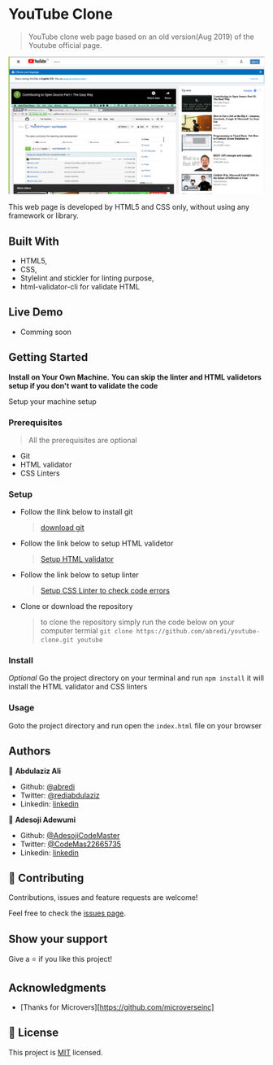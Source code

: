# YouTube Clone

> YouTube clone web page based on an old version(Aug 2019) of the Youtube official page.

![screenshot](./docs/app_screenshot.png)

This web page is developed by HTML5 and CSS only, without using any framework or library.

## Built With

- HTML5,
- CSS,
- Stylelint and stickler for linting purpose,
- html-validator-cli for validate HTML

## Live Demo

- Comming soon

## Getting Started

**Install on Your Own Machine.**
**You can skip the linter and HTML validetors setup if you don't want to validate the code**

Setup your machine setup

### Prerequisites

  > All the prerequisites are optional

- Git
- HTML validator
- CSS Linters

### Setup

- Follow the llink below to install git
  > [download git](https://git-scm.com/downloads)
- Follow the link below to setup HTML validetor
  > [Setup HTML validator](https://github.com/microverseinc/linters-config/tree/master/html_validator)
- Follow the link below to setup linter
  > [Setup CSS Linter to check code errors](https://github.com/microverseinc/linters-config/tree/master/css#troubleshooting)
- Clone or download the repository
  > to clone the repository simply run the code below on your computer termial
  `git clone https://github.com/abredi/youtube-clone.git youtube`

### Install

*Optional*
Go the project directory on your terminal and run `npm install` it will install the HTML validator and CSS linters

### Usage

Goto the project directory and run open the `index.html` file on your browser

## Authors

👤 **Abdulaziz Ali**

- Github: [@abredi](https://github.com/abredi)
- Twitter: [@rediabdulaziz](https://twitter.com/rediabdulaziz)
- Linkedin: [linkedin](https://www.linkedin.com/in/abdulaziz-ali-98948011a)

👤 **Adesoji Adewumi**

- Github: [@AdesojiCodeMaster](https://github.com/AdesojiCodeMaster)
- Twitter: [@CodeMas22665735](https://twitter.com/CodeMas22665735)
- Linkedin: [linkedin](https://www.linkedin.com/in/adesoji-adewumi-7752aba5)

## 🤝 Contributing

Contributions, issues and feature requests are welcome!

Feel free to check the [issues page](issues/).

## Show your support

Give a ⭐️ if you like this project!

## Acknowledgments

- [Thanks for Microvers][https://github.com/microverseinc]

## 📝 License

This project is [MIT](LICENSE) licensed.
